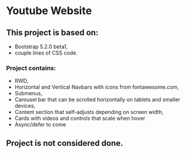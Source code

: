 # Youtube Website

## This project is based on:
* Bootstrap 5.2.0 beta1,
* couple lines of CSS code.
 


### Project contains:
* RWD,
* Horizontal and Vertical Navbars with icons from fontawesome.com,
* Submenus,
* Carousel bar that can be scrolled horizontally on tablets and smaller devices, 
* Content section that self-adjusts depending on screen width,
* Cards with videos and controls that scale when hover
* Async/defer to come

## Project is not considered done. 
